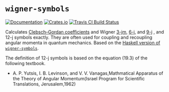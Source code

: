 # `wigner-symbols`

[![Documentation](https://docs.rs/wigner-symbols/badge.svg)](https://docs.rs/wigner-symbols)
[![Crates.io](https://img.shields.io/crates/v/wigner-symbols.svg)](https://crates.io/crates/wigner-symbols)
[![Travis CI Build Status](https://travis-ci.org/Rufflewind/wigner-symbols-rs.svg?branch=master)](https://travis-ci.org/Rufflewind/wigner-symbols-rs)

Calculates [Clebsch–Gordan coefficients](https://en.wikipedia.org/wiki/Clebsch%E2%80%93Gordan_coefficients) and Wigner [3-jm](https://en.wikipedia.org/wiki/3-j_symbol), [6-j](https://en.wikipedia.org/wiki/6-j_symbol), and [9-j](https://en.wikipedia.org/wiki/9-j_symbol) , and 12-j symbols exactly.  They are often used for coupling and recoupling angular momenta in quantum mechanics.  Based on the [Haskell version of `wigner-symbols`](https://github.com/Rufflewind/wigner-symbols).

The definition of 12-j symbols is based on the equation (19.3) of the following textbook.

* A. P. Yutsis, I. B. Levinson, and V. V. Vanagas,Mathmatical Apparatus of the Theory of Angular Momentum(Israel Program for Scientific Translations, Jerusalem,1962)

